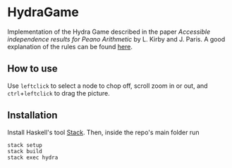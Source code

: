 # HydraGame

Implementation of the Hydra Game described in the paper
_Accessible independence results for Peano Arithmetic_
by L. Kirby and J. Paris. A good explanation of the rules can be found
[here](https://slate.com/human-interest/2014/06/hydra-game-an-example-of-a-counterintuitive-mathematical-result.html).

## How to use

Use `leftclick` to select a node to chop off, scroll zoom in or out, and
`ctrl`+`leftclick` to drag the picture.

## Installation

Install Haskell's tool [Stack](https://docs.haskellstack.org/en/stable/README/). Then,
inside the repo's main folder run

```
stack setup
stack build
stack exec hydra
```
